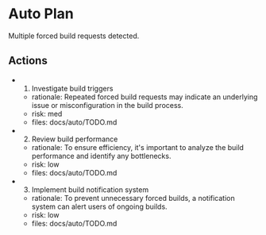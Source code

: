 # Auto Plan

Multiple forced build requests detected.

## Actions
- 1. Investigate build triggers
  - rationale: Repeated forced build requests may indicate an underlying issue or misconfiguration in the build process.
  - risk: med
  - files: docs/auto/TODO.md
- 2. Review build performance
  - rationale: To ensure efficiency, it's important to analyze the build performance and identify any bottlenecks.
  - risk: low
  - files: docs/auto/TODO.md
- 3. Implement build notification system
  - rationale: To prevent unnecessary forced builds, a notification system can alert users of ongoing builds.
  - risk: low
  - files: docs/auto/TODO.md